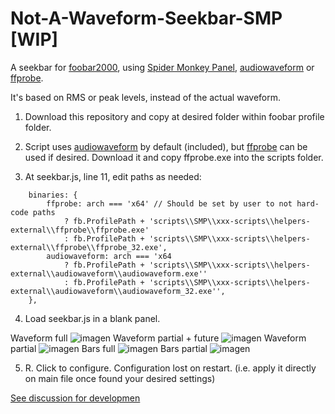 # Not-A-Waveform-Seekbar-SMP [WIP]
A seekbar for [foobar2000](https://www.foobar2000.org), using [Spider Monkey Panel](https://theqwertiest.github.io/foo_spider_monkey_panel), [audiowaveform](https://github.com/bbc/audiowaveform) or [ffprobe](https://ffmpeg.org/ffprobe.html).

It's based on RMS or peak levels, instead of the actual waveform.

1. Download this repository and copy at desired folder within foobar profile folder.
2. Script uses [audiowaveform](https://github.com/bbc/audiowaveform) by default (included), but [ffprobe](https://ffmpeg.org/download.html) can be used if desired. Download it and copy ffprobe.exe into the scripts folder.

3. At seekbar.js, line 11, edit paths as needed:
```
	binaries: {
		ffprobe: arch === 'x64' // Should be set by user to not hard-code paths
			? fb.ProfilePath + 'scripts\\SMP\\xxx-scripts\\helpers-external\\ffprobe\\ffprobe.exe'
			: fb.ProfilePath + 'scripts\\SMP\\xxx-scripts\\helpers-external\\ffprobe\\ffprobe_32.exe',
		audiowaveform: arch === 'x64
			? fb.ProfilePath + 'scripts\\SMP\\xxx-scripts\\helpers-external\\audiowaveform\\audiowaveform.exe''
			: fb.ProfilePath + 'scripts\\SMP\\xxx-scripts\\helpers-external\\audiowaveform\\audiowaveform_32.exe'',
	},
```
4. Load seekbar.js in a blank panel.

Waveform full
![imagen](https://user-images.githubusercontent.com/83307074/214268040-55fe0213-2ddc-44e6-9286-68590f7b0eb9.png)
Waveform partial + future
![imagen](https://user-images.githubusercontent.com/83307074/214268107-22c3a76b-7a31-4b6e-b4e7-c401089e9817.png)
Waveform partial
![imagen](https://user-images.githubusercontent.com/83307074/214268200-64942fc4-458b-416b-a77d-eb14f17c0336.png)
Bars full
![imagen](https://user-images.githubusercontent.com/83307074/214268369-f12ffe73-6fc9-4685-8c93-05c5c74833ec.png)
Bars partial
![imagen](https://user-images.githubusercontent.com/83307074/214268312-0b5b9ee5-b399-4fdc-91b5-7b296bce2436.png)

5. R. Click to configure. Configuration lost on restart. (i.e. apply it directly on main file once found your desired settings)

[See discussion for developmen](https://github.com/regorxxx/Not-A-Waveform-Seekbar-SMP/discussions/1)
